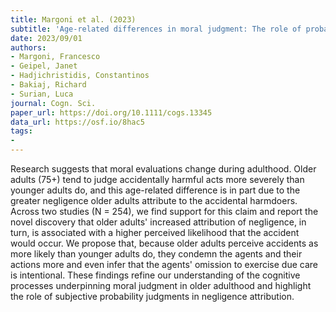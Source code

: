 ```yaml
---
title: Margoni et al. (2023)
subtitle: 'Age-related differences in moral judgment: The role of probability judgments'
date: 2023/09/01
authors:
- Margoni, Francesco
- Geipel, Janet
- Hadjichristidis, Constantinos
- Bakiaj, Richard
- Surian, Luca
journal: Cogn. Sci.
paper_url: https://doi.org/10.1111/cogs.13345
data_url: https://osf.io/8hac5
tags:
- 
---
```


Research suggests that moral evaluations change during adulthood. Older adults (75+) tend to judge accidentally harmful acts more severely than younger adults do, and this age-related difference is in part due to the greater negligence older adults attribute to the accidental harmdoers. Across two studies (N = 254), we find support for this claim and report the novel discovery that older adults' increased attribution of negligence, in turn, is associated with a higher perceived likelihood that the accident would occur. We propose that, because older adults perceive accidents as more likely than younger adults do, they condemn the agents and their actions more and even infer that the agents' omission to exercise due care is intentional. These findings refine our understanding of the cognitive processes underpinning moral judgment in older adulthood and highlight the role of subjective probability judgments in negligence attribution.

